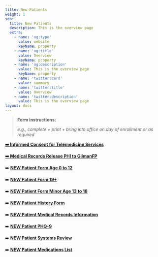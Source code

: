 ```yaml
---
title: New Patients
weight: 1
seo:
  title: New Patients
  description: This is the overview page
  extra:
    - name: 'og:type'
      value: website
      keyName: property
    - name: 'og:title'
      value: Overview
      keyName: property
    - name: 'og:description'
      value: This is the overview page
      keyName: property
    - name: 'twitter:card'
      value: summary
    - name: 'twitter:title'
      value: Overview
    - name: 'twitter:description'
      value: This is the overview page
layout: docs
---
```

> **Form instructions:**
>
> *e.g., complete + print + bring into office on day of enrollment or as required*

[**➡️ Informed Consent for Telemedicine Services**](https://www.dropbox.com/s/fmrl5d5g1pezxub/Informed%20Consent%20for%20Telemedicine%20Services.pdf?dl=0)

[**➡️ Medical Records Release PHI to GilmanFP**](https://www.dropbox.com/s/o927egpjwjbg5b4/Medical%20Records%20Release%20PHI%20to%20GilmanFP.pdf?dl=0)

➡️ [**NEW Patient Form Age 0 to 12**](https://www.dropbox.com/s/mzf2h24he68wr6z/NEW%20PATIENT%20FORM%20Age%200%20to%2012.pdf?dl=0)

➡️ [**NEW Patient Form 19+**](https://www.dropbox.com/s/3g81xccnj9n59zs/NEW%20PATIENT%20FORM%20AGE%2019%2B.pdf?dl=0)

➡️ [**NEW Patient Form Minor Age 13 to 18**](https://www.dropbox.com/s/h4fgonmuypi9yfp/NEW%20PATIENT%20FORM%20Minor%20Age%2013%20to%2018.pdf?dl=0)

➡️ [**NEW Patient History Form**](https://www.dropbox.com/s/l27mzlsqn1yd78w/New%20Patient%20History%20Form.pdf?dl=0)

➡️ [**NEW Patient Medical Records Information**](https://www.dropbox.com/s/yvo0nwwf4cdn4y0/New%20Patient%20Medical%20Records%20Information.pdf?dl=0)

➡️ [**NEW Patient PHQ-9**](https://www.dropbox.com/s/c3y3pp7jnz4lm50/New%20Patient%20PHQ-9.pdf?dl=0)

➡️ [**NEW Patient Systems Review**](https://www.dropbox.com/s/0p8h4jzlbn9kg7o/New%20Patient%20Systems%20Review.pdf?dl=0)

➡️ [**NEW Patient Medications List**](https://www.dropbox.com/s/yyc3zrgw88epr4g/NEW%20Patient%20Medication%20List.pdf?dl=0)

